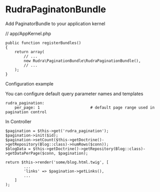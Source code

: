 # RudraPaginatonBundle

Add PaginatorBundle to your application kernel

// app/AppKernel.php
```
public function registerBundles()
{
    return array(
        // ...
        new Rudra\PaginationBundle\RudraPaginationBundle(),
        // ...
    );
}
```

Configuration example

You can configure default query parameter names and templates

```
rudra_pagination:
    per_page: 1                      # default page range used in pagination control
```
In Controller

```
$pagination = $this->get('rudra_pagination');
$pagination->init($id);
$pagination->setCount($this->getDoctrine()->getRepository(Blog::class)->numRows($conn));
$blogData = $this->getDoctrine()->getRepository(Blog::class)->getDataPerPage($conn, $pagination);

return $this->render('some/blog.html.twig', [
        ...
        'links' => $pagination->getLinks(),
        ...
    ]
);
```
